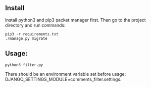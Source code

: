 ## Install
Install python3 and pip3 packet manager first.
Then go to the project directory and run commands:
```
pip3 -r requirements.txt
./manage.py migrate
```

## Usage: 
```
python3 filter.py
```
There should be an environment variable set before usage: DJANGO_SETTINGS_MODULE=comments_filter.settings.
